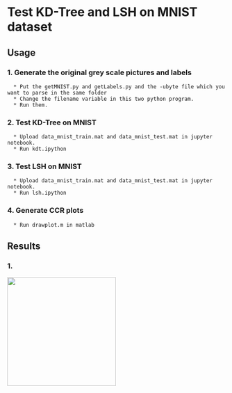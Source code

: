 # Test KD-Tree and LSH on MNIST dataset

## Usage
   ### 1. Generate the original grey scale pictures and labels
      * Put the getMNIST.py and getLabels.py and the -ubyte file which you want to parse in the same folder
      * Change the filename variable in this two python program.
      * Run them.
   ### 2. Test KD-Tree on MNIST
      * Upload data_mnist_train.mat and data_mnist_test.mat in jupyter notebook.
      * Run kdt.ipython
   ### 3. Test LSH on MNIST 
      * Upload data_mnist_train.mat and data_mnist_test.mat in jupyter notebook.
      * Run lsh.ipython
   ### 4. Generate CCR plots
      * Run drawplot.m in matlab
## Results
   ### 1.
   <img align="center" width="250" src=https://github.com/a1xndr/ec504-project/tree/master/test/result/1.jpg>
